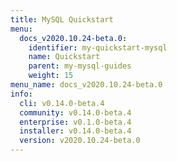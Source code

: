 ```yaml
---
title: MySQL Quickstart
menu:
  docs_v2020.10.24-beta.0:
    identifier: my-quickstart-mysql
    name: Quickstart
    parent: my-mysql-guides
    weight: 15
menu_name: docs_v2020.10.24-beta.0
info:
  cli: v0.14.0-beta.4
  community: v0.14.0-beta.4
  enterprise: v0.1.0-beta.4
  installer: v0.14.0-beta.4
  version: v2020.10.24-beta.0
---
```


